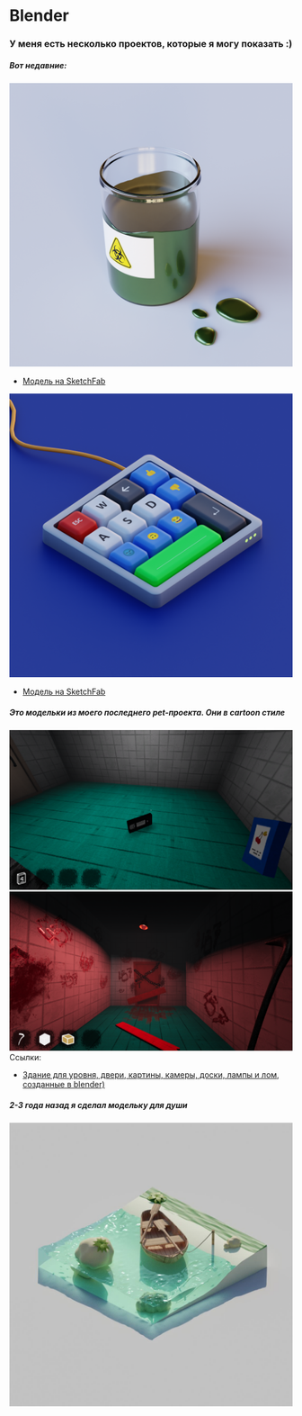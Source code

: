 # Blender
### У меня есть несколько проектов, которые я могу показать :)
##### Вот недавние:
![img](res1.png)
- [Модель на SketchFab]([https://sketchfab.com/3d-models/keyboard-4f775cf34aff443680a65c7061d9ebe7](https://sketchfab.com/3d-models/a-jar-with-a-dangerous-metallic-liquid-72e0458ae91c48079087c68565e874f1))

![img](res.png)
- [Модель на SketchFab](https://sketchfab.com/3d-models/keyboard-4f775cf34aff443680a65c7061d9ebe7)
##### Это модельки из моего последнего pet-проекта. Они в cartoon стиле
![img](CartoonGame.png)
![img](CartoonGame1.png)
Ссылки:
- [Здание для уровня, двери, картины, камеры, доски, лампы и лом, созданные в blender)](https://youtu.be/bIAdAnkS6GE)

##### 2-3 года назад я сделал модельку для души 
![img](1.jpg)
